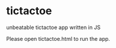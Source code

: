 tictactoe
=========

unbeatable tictactoe app written in JS

Please open tictactoe.html to run the app.
